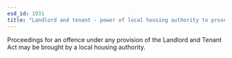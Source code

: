 ```yaml
---
esd_id: 1931
title: "Landlord and tenant - power of local housing authority to prosecute "
---
```


Proceedings for an offence under any provision of the Landlord and Tenant Act may be brought by a local housing authority.

